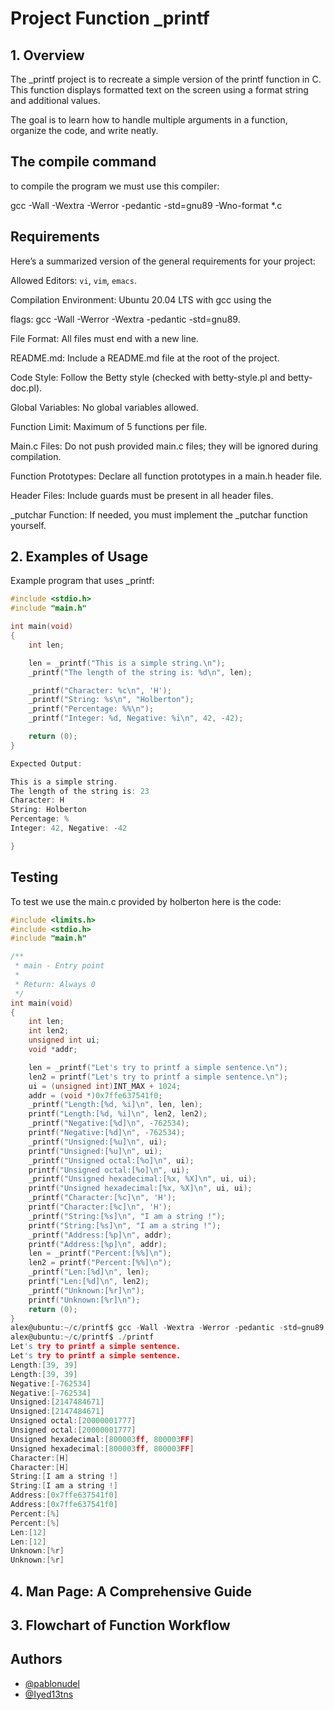 # Project Function _printf


## 1. Overview

The _printf project is to recreate a simple version of the printf function in C. This function displays formatted text on the screen using a format string and additional values.

The goal is to learn how to handle multiple arguments in a function, organize the code, and write neatly.
## The compile command

to compile the program we must use this compiler:

gcc -Wall -Wextra -Werror -pedantic -std=gnu89 -Wno-format *.c
## Requirements

Here’s a summarized version of the general requirements for your project:

Allowed Editors: `vi`, `vim`, `emacs`.

Compilation Environment: Ubuntu 20.04 LTS with gcc using the 

flags: gcc -Wall -Werror -Wextra -pedantic -std=gnu89.

File Format: All files must end with a new line.

README.md: Include a README.md file at the root of the project.

Code Style: Follow the Betty style (checked with betty-style.pl and betty-doc.pl).

Global Variables: No global variables allowed.

Function Limit: Maximum of 5 functions per file.

Main.c Files: Do not push provided main.c files; they will be 
ignored during compilation.

Function Prototypes: Declare all function prototypes in a main.h header file.

Header Files: Include guards must be present in all header files.

_putchar Function: If needed, you must implement the _putchar function yourself.

## 2. Examples of Usage
Example program that uses _printf:
```c
#include <stdio.h>
#include "main.h"

int main(void)
{
    int len;

    len = _printf("This is a simple string.\n");
    _printf("The length of the string is: %d\n", len);

    _printf("Character: %c\n", 'H');
    _printf("String: %s\n", "Holberton");
    _printf("Percentage: %%\n");
    _printf("Integer: %d, Negative: %i\n", 42, -42);

    return (0);
}

Expected Output:

This is a simple string.
The length of the string is: 23
Character: H
String: Holberton
Percentage: %
Integer: 42, Negative: -42

}
```


## Testing
To test we use the main.c provided by holberton
here is the code:


```c
#include <limits.h>
#include <stdio.h>
#include "main.h"

/**
 * main - Entry point
 *
 * Return: Always 0
 */
int main(void)
{
    int len;
    int len2;
    unsigned int ui;
    void *addr;

    len = _printf("Let's try to printf a simple sentence.\n");
    len2 = printf("Let's try to printf a simple sentence.\n");
    ui = (unsigned int)INT_MAX + 1024;
    addr = (void *)0x7ffe637541f0;
    _printf("Length:[%d, %i]\n", len, len);
    printf("Length:[%d, %i]\n", len2, len2);
    _printf("Negative:[%d]\n", -762534);
    printf("Negative:[%d]\n", -762534);
    _printf("Unsigned:[%u]\n", ui);
    printf("Unsigned:[%u]\n", ui);
    _printf("Unsigned octal:[%o]\n", ui);
    printf("Unsigned octal:[%o]\n", ui);
    _printf("Unsigned hexadecimal:[%x, %X]\n", ui, ui);
    printf("Unsigned hexadecimal:[%x, %X]\n", ui, ui);
    _printf("Character:[%c]\n", 'H');
    printf("Character:[%c]\n", 'H');
    _printf("String:[%s]\n", "I am a string !");
    printf("String:[%s]\n", "I am a string !");
    _printf("Address:[%p]\n", addr);
    printf("Address:[%p]\n", addr);
    len = _printf("Percent:[%%]\n");
    len2 = printf("Percent:[%%]\n");
    _printf("Len:[%d]\n", len);
    printf("Len:[%d]\n", len2);
    _printf("Unknown:[%r]\n");
    printf("Unknown:[%r]\n");
    return (0);
}
alex@ubuntu:~/c/printf$ gcc -Wall -Wextra -Werror -pedantic -std=gnu89 -Wno-format *.c
alex@ubuntu:~/c/printf$ ./printf
Let's try to printf a simple sentence.
Let's try to printf a simple sentence.
Length:[39, 39]
Length:[39, 39]
Negative:[-762534]
Negative:[-762534]
Unsigned:[2147484671]
Unsigned:[2147484671]
Unsigned octal:[20000001777]
Unsigned octal:[20000001777]
Unsigned hexadecimal:[800003ff, 800003FF]
Unsigned hexadecimal:[800003ff, 800003FF]
Character:[H]
Character:[H]
String:[I am a string !]
String:[I am a string !]
Address:[0x7ffe637541f0]
Address:[0x7ffe637541f0]
Percent:[%]
Percent:[%]
Len:[12]
Len:[12]
Unknown:[%r]
Unknown:[%r]
```

## 4. Man Page: A Comprehensive Guide
## 3. Flowchart of Function Workflow
## Authors

- [@pablonudel](https://www.github.com/pablonudel)
- [@Iyed13tns](https://www.github.com/Iyed13tns)
